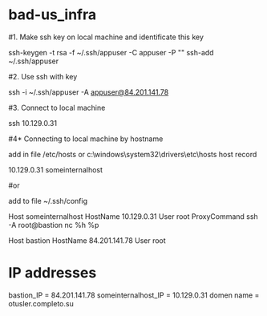 # bad-us_infra

#1. Make ssh key on local machine and identificate this key

ssh-keygen -t rsa -f ~/.ssh/appuser -C appuser -P ""
ssh-add ~/.ssh/appuser

#2. Use ssh with key

ssh -i ~/.ssh/appuser -A appuser@84.201.141.78

#3. Connect to local machine

ssh 10.129.0.31

#4* Connecting to local machine by hostname

add in file /etc/hosts or c:\windows\system32\drivers\etc\hosts host record 

10.129.0.31 someinternalhost

#or

add to file ~/.ssh/config

Host someinternalhost
HostName 10.129.0.31
User root
ProxyCommand ssh -A root@bastion nc %h %p

Host bastion
HostName 84.201.141.78
User root

# IP addresses

bastion_IP = 84.201.141.78
someinternalhost_IP = 10.129.0.31
domen name = otusler.completo.su
